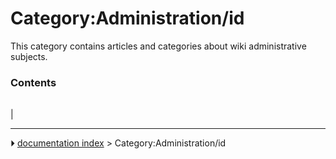 # Category:Administration/id
This category contains articles and categories about wiki administrative subjects.

### Contents

|     |     |     |
| --- | --- | --- |
|



---
⏵ [documentation index](../README.md) > Category:Administration/id
